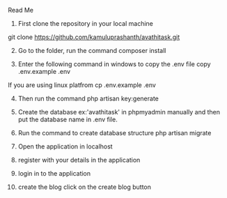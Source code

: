 Read Me
1. First clone the repository in your local machine

git clone https://github.com/kamuluprashanth/avathitask.git

2. Go to the folder, run the command
composer install

3. Enter the following command in windows to copy the .env file
copy .env.example .env

If you are using linux platfrom
cp .env.example .env

4. Then run the command
php artisan key:generate

5. Create the database ex:'avathitask' in phpmyadmin manually and then put the database name in .env file.

6. Run the command to create database structure
 php artisan migrate 

7. Open the application in localhost

8. register with your details in the application

9. login in to the application

10. create the blog click on the create blog button











